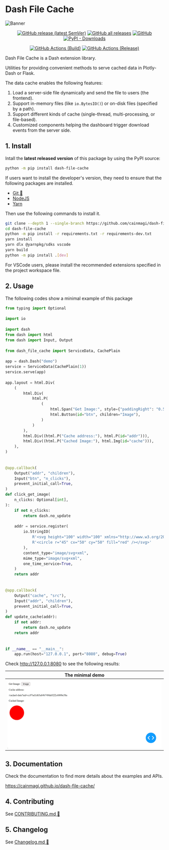 # Dash File Cache

<p><img alt="Banner" src="https://repository-images.githubusercontent.com/870214543/e95026ea-5059-4083-8f54-6dcb0eaac355"></p>

<p align="center">
  <a href="https://github.com/cainmagi/dash-file-cache/releases/latest"><img alt="GitHub release (latest SemVer)" src="https://img.shields.io/github/v/release/cainmagi/dash-file-cache?logo=github&sort=semver&style=flat-square"></a>
  <a href="https://github.com/cainmagi/dash-file-cache/releases"><img alt="GitHub all releases" src="https://img.shields.io/github/downloads/cainmagi/dash-file-cache/total?logo=github&style=flat-square"></a>
  <a href="https://github.com/cainmagi/dash-file-cache/blob/main/LICENSE"><img alt="GitHub" src="https://img.shields.io/github/license/cainmagi/dash-file-cache?style=flat-square&logo=opensourceinitiative&logoColor=white"></a>
  <a href="https://pypi.org/project/dash-file-cache"><img alt="PyPI - Downloads" src="https://img.shields.io/pypi/dm/dash-file-cache?style=flat-square&logo=pypi&logoColor=white&label=pypi"/></a>
</p>
<p align="center">
  <a href="https://github.com/cainmagi/dash-file-cache/actions/workflows/python-package.yml"><img alt="GitHub Actions (Build)" src="https://img.shields.io/github/actions/workflow/status/cainmagi/dash-file-cache/python-package.yml?style=flat-square&logo=githubactions&logoColor=white&label=build"></a>
  <a href="https://github.com/cainmagi/dash-file-cache/actions/workflows/python-publish.yml"><img alt="GitHub Actions (Release)" src="https://img.shields.io/github/actions/workflow/status/cainmagi/dash-file-cache/python-publish.yml?style=flat-square&logo=githubactions&logoColor=white&label=release"></a>
</p>

Dash File Cache is a Dash extension library.

Utilities for providing convenient methods to serve cached data in Plotly-Dash or Flask.

The data cache enables the following features:

1. Load a server-side file dynamically and send the file to users (the frontend).
2. Support in-memory files (like `io.BytesIO()`) or on-disk files (specified by a path).
3. Support different kinds of cache (single-thread, multi-processing, or file-based).
4. Customized components helping the dashboard trigger download events from the server side.

## 1. Install

Intall the **latest released version** of this package by using the PyPI source:

``` sh
python -m pip install dash-file-cache
```

If users want to install the developer's version, they need to ensure that the following packages are installed.

* [Git :hammer:][tool-git]
* [NodeJS][tool-nodejs]
* [Yarn][tool-yarn]

Then use the following commands to install it.

```bash
git clone --depth 1 --single-branch https://github.com/cainmagi/dash-file-cache
cd dash-file-cache
python -m pip install -r requirements.txt -r requirements-dev.txt
yarn install
yarn dlx @yarnpkg/sdks vscode
yarn build
python -m pip install .[dev]
```

For VSCode users, please install the recommended extensions specified in the project workspace file.

## 2. Usage

The following codes show a minimal example of this package

```python
from typing import Optional

import io

import dash
from dash import html
from dash import Input, Output

from dash_file_cache import ServiceData, CachePlain

app = dash.Dash("demo")
service = ServiceData(CachePlain(1))
service.serve(app)

app.layout = html.Div(
    (
        html.Div(
            html.P(
                (
                    html.Span("Get Image:", style={"paddingRight": "0.5rem"}),
                    html.Button(id="btn", children="Image"),
                )
            )
        ),
        html.Div((html.P("Cache address:"), html.P(id="addr"))),
        html.Div((html.P("Cached Image:"), html.Img(id="cache"))),
    ),
)


@app.callback(
    Output("addr", "children"),
    Input("btn", "n_clicks"),
    prevent_initial_call=True,
)
def click_get_image(
    n_clicks: Optional[int],
):
    if not n_clicks:
        return dash.no_update

    addr = service.register(
        io.StringIO(
            R'<svg height="100" width="100" xmlns="http://www.w3.org/2000/svg">'
            R'<circle r="45" cx="50" cy="50" fill="red" /></svg>'
        ),
        content_type="image/svg+xml",
        mime_type="image/svg+xml",
        one_time_service=True,
    )
    return addr


@app.callback(
    Output("cache", "src"),
    Input("addr", "children"),
    prevent_initial_call=True,
)
def update_cache(addr):
    if not addr:
        return dash.no_update
    return addr


if __name__ == "__main__":
    app.run(host="127.0.0.1", port="8080", debug=True)
```

Check http://127.0.0.1:8080 to see the following results:

|           The minimal demo            |
| :-----------------------------------: |
| ![pic-demo-minimal][pic-demo-minimal] |

## 3. Documentation

Check the documentation to find more details about the examples and APIs.

https://cainmagi.github.io/dash-file-cache/

## 4. Contributing

See [CONTRIBUTING.md :book:][link-contributing]

## 5. Changelog

See [Changelog.md :book:][link-changelog]

[tool-git]:https://git-scm.com/downloads
[tool-nodejs]:https://nodejs.org/en/download/package-manager
[tool-yarn]:https://yarnpkg.com/getting-started/install

[pic-demo-minimal]:https://raw.githubusercontent.com/cainmagi/dash-file-cache/main/display/demo-minimal.png

[link-contributing]:https://github.com/cainmagi/dash-file-cache/blob/main/CONTRIBUTING.md
[link-changelog]:https://github.com/cainmagi/dash-file-cache/blob/main/Changelog.md
